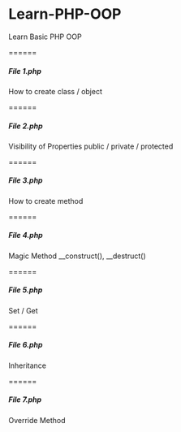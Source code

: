 # Learn-PHP-OOP
Learn Basic PHP OOP

======
##### File 1.php
How to create class / object

======
##### File 2.php
Visibility of Properties public / private / protected

======
##### File 3.php
How to create method

======
##### File 4.php
Magic Method __construct(), __destruct()

======
##### File 5.php
Set / Get

======
##### File 6.php
Inheritance

======
##### File 7.php
Override Method
